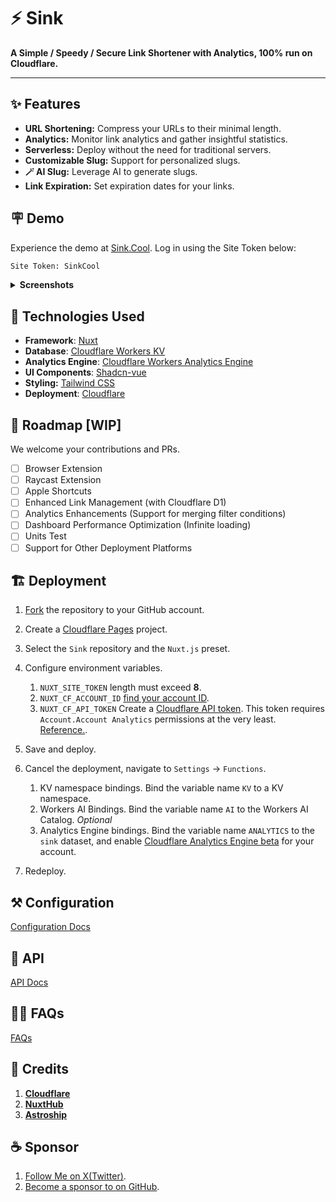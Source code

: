 # ⚡ Sink

**A Simple / Speedy / Secure Link Shortener with Analytics, 100% run on Cloudflare.**

----

## ✨ Features

- **URL Shortening:** Compress your URLs to their minimal length.
- **Analytics:** Monitor link analytics and gather insightful statistics.
- **Serverless:** Deploy without the need for traditional servers.
- **Customizable Slug:** Support for personalized slugs.
- **🪄 AI Slug:** Leverage AI to generate slugs.
- **Link Expiration:** Set expiration dates for your links.

## 🪧 Demo

Experience the demo at [Sink.Cool](https://sink.cool/dashboard). Log in using the Site Token below:

```txt
Site Token: SinkCool
```

<details>
  <summary><b>Screenshots</b></summary>
  <img alt="Analytics" src="./docs/images/sink.cool_dashboard.png"/>
  <img alt="Links" src="./docs/images/sink.cool_dashboard_links.png"/>
  <img alt="Link Analytics" src="./docs/images/sink.cool_dashboard_link_slug.png"/>
</details>

## 🧱 Technologies Used

- **Framework**: [Nuxt](https://nuxt.com/)
- **Database**: [Cloudflare Workers KV](https://developers.cloudflare.com/kv/)
- **Analytics Engine**: [Cloudflare Workers Analytics Engine](https://developers.cloudflare.com/analytics/)
- **UI Components**: [Shadcn-vue](https://www.shadcn-vue.com/)
- **Styling:** [Tailwind CSS](https://tailwindcss.com/)
- **Deployment**: [Cloudflare](https://www.cloudflare.com/)

## 🚗 Roadmap [WIP]

We welcome your contributions and PRs.

- [ ] Browser Extension
- [ ] Raycast Extension
- [ ] Apple Shortcuts
- [ ] Enhanced Link Management (with Cloudflare D1)
- [ ] Analytics Enhancements (Support for merging filter conditions)
- [ ] Dashboard Performance Optimization (Infinite loading)
- [ ] Units Test
- [ ] Support for Other Deployment Platforms

## 🏗️ Deployment

1. [Fork](https://github.com/ccbikai/Sink/fork) the repository to your GitHub account.
2. Create a [Cloudflare Pages](https://developers.cloudflare.com/pages/) project.
3. Select the `Sink` repository and the `Nuxt.js` preset.
4. Configure environment variables.
   1. `NUXT_SITE_TOKEN` length must exceed **8**.
   2. `NUXT_CF_ACCOUNT_ID` [find your account ID](https://developers.cloudflare.com/fundamentals/setup/find-account-and-zone-ids/).
   3. `NUXT_CF_API_TOKEN` Create a [Cloudflare API token](https://developers.cloudflare.com/fundamentals/api/get-started/create-token/). This token requires `Account.Account Analytics` permissions at the very least. [Reference.](https://developers.cloudflare.com/analytics/analytics-engine/sql-api/#authentication).

5. Save and deploy.
6. Cancel the deployment, navigate to `Settings` -> `Functions`.
   1. KV namespace bindings. Bind the variable name `KV` to a KV namespace.
   2. Workers AI Bindings. Bind the variable name `AI` to the Workers AI Catalog. _Optional_
   3. Analytics Engine bindings. Bind the variable name `ANALYTICS` to the `sink` dataset, and enable [Cloudflare Analytics Engine beta](https://developers.cloudflare.com/analytics/analytics-engine/get-started/) for your account.
7. Redeploy.

## ⚒️ Configuration

[Configuration Docs](./docs/configuration.md)

## 🔌 API

[API Docs](./docs/api.md)

## 🙋🏻 FAQs

[FAQs](./docs/faqs.md)

## 💖 Credits

1. [**Cloudflare**](https://www.cloudflare.com/)
2. [**NuxtHub**](https://hub.nuxt.com/)
3. [**Astroship**](https://astroship.web3templates.com/)

## ☕ Sponsor

1. [Follow Me on X(Twitter)](https://x.com/0xKaiBi).
2. [Become a sponsor to on GitHub](https://github.com/sponsors/ccbikai).
